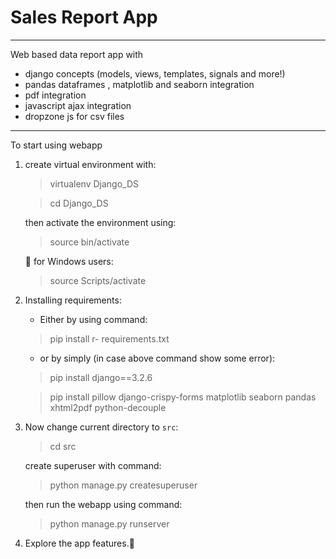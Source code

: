 # Sales Report App
***
Web based data report app with
  * django concepts (models, views, templates, signals and more!)
  * pandas dataframes , matplotlib and seaborn integration
  * pdf integration
  * javascript ajax integration
  * dropzone js for csv files
***

To start using webapp
1.  create virtual environment with:

    > virtualenv Django_DS

    > cd Django_DS

    then activate the environment using:

    > source bin/activate

    🔑 for Windows users:
    > source Scripts/activate

2.  Installing requirements:
    * Either by using command:
    > pip install r- requirements.txt
    
    * or by simply (in case above command show some error):
    > pip install django==3.2.6
    
    > pip install pillow django-crispy-forms matplotlib seaborn pandas xhtml2pdf python-decouple
    
3.  Now change current directory to `src`:
    > cd src
    
    create superuser with command:
    > python manage.py createsuperuser
    
    then run the webapp using command:
    > python manage.py runserver
    
4.  Explore the app features.🤩
